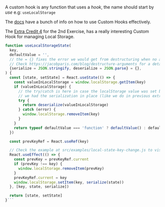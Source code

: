 A custom hook is any function that uses a *hook*, the name should start by *use* e.g: `useLocalStorage`

The [docs](https://beta.reactjs.org/learn/reusing-logic-with-custom-hooks#) have a bunch of info on how to use Custom Hooks effectively. 

The [Extra Credit 4](https://epicreact.dev/modules/react-hooks/useeffect-persistent-state-extra-credit-solution-4) for the 2nd Exercise, has a really interesting Custom Hook for managing Local Storage.

```js
function useLocalStorageState(
  key,
  defaultValue = '',
  // the = {} fixes the error we would get from destructuring when no argument was passed
  // Check https://jacobparis.com/blog/destructure-arguments for a detailed explanation
  {serialize = JSON.stringify, deserialize = JSON.parse} = {},
) {
  const [state, setState] = React.useState(() => {
    const valueInLocalStorage = window.localStorage.getItem(key)
    if (valueInLocalStorage) {
      // the try/catch is here in case the localStorage value was set before
      // we had the serialization in place (like we do in previous extra credits)
      try {
        return deserialize(valueInLocalStorage)
      } catch (error) {
        window.localStorage.removeItem(key)
      }
    }
    return typeof defaultValue === 'function' ? defaultValue() : defaultValue
  })

  const prevKeyRef = React.useRef(key)

  // Check the example at src/examples/local-state-key-change.js to visualize a key change
  React.useEffect(() => {
    const prevKey = prevKeyRef.current
    if (prevKey !== key) {
      window.localStorage.removeItem(prevKey)
    }
    prevKeyRef.current = key
    window.localStorage.setItem(key, serialize(state))
  }, [key, state, serialize])

  return [state, setState]
}```